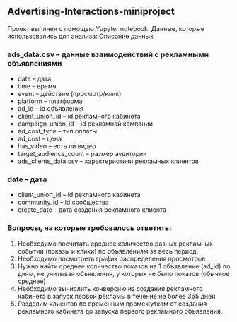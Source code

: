 ## Advertising-Interactions-miniproject
Проект выплнен с помощью Yupyter notebook. Данные, которые использовались для анализа:
Описание данных
### ads_data.csv – данные взаимодействий с рекламными объявлениями
 - date – дата
 - time – время
 - event – действие (просмотр/клик)
 - platform – платформа
 - ad_id – id объявления
 - client_union_id – id рекламного кабинета
 - campaign_union_id – id рекламной кампании
 - ad_cost_type – тип оплаты
 - ad_cost – цена
 - has_video – есть ли видео
 - target_audience_count – размер аудитории
 - ads_clients_data.csv – характеристики рекламных клиентов
### date – дата
 - client_union_id – id рекламного кабинета
 - community_id – id сообщества
 - create_date – дата создания рекламного клиента

### Вопросы, на которые требовалось ответить:
1. Необходимо посчитать среднее количество разных рекламных событий (показы и клики) по объявлениям за весь период.
2. Необходимо посмотреть график распределения просмотров
3. Нужно найти среднее количество показов на 1 объявление (ad_id) по дням, не учитывая объявления, у которых не было показов (обычное среднее)
4. Необходимо вычислить конверсию из создания рекламного кабинета в запуск первой рекламы в течение не более 365 дней
5. Разделим клиентов по временным промежуткам от создания рекламного кабинета до запуска первого рекламного объявления. 
